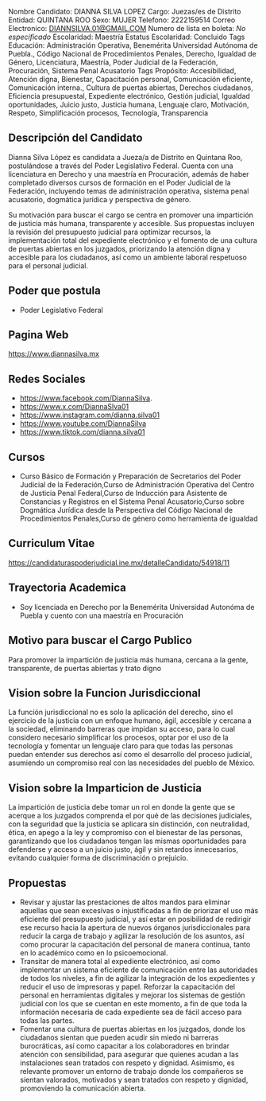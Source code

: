 Nombre Candidato: DIANNA SILVA LOPEZ
Cargo: Juezas/es de Distrito
Entidad: QUINTANA ROO
Sexo: MUJER
Telefono: 2222159514
Correo Electronico: DIANNSILVA.01@GMAIL.COM
Numero de lista en boleta: *No especificado*
Escolaridad: Maestría
Estatus Escolaridad: Concluido
Tags Educación: Administración Operativa, Benemérita Universidad Autónoma de Puebla., Código Nacional de Procedimientos Penales, Derecho, Igualdad de Género, Licenciatura, Maestría, Poder Judicial de la Federación, Procuración, Sistema Penal Acusatorio
Tags Propósito: Accesibilidad, Atención digna, Bienestar, Capacitación personal, Comunicación eficiente, Comunicación interna., Cultura de puertas abiertas, Derechos ciudadanos, Eficiencia presupuestal, Expediente electrónico, Gestión judicial, Igualdad oportunidades, Juicio justo, Justicia humana, Lenguaje claro, Motivación, Respeto, Simplificación procesos, Tecnología, Transparencia


## Descripción del Candidato 

Dianna Silva López es candidata a Jueza/a de Distrito en Quintana Roo, postulándose a través del Poder Legislativo Federal. Cuenta con una licenciatura en Derecho y una maestría en Procuración, además de haber completado diversos cursos de formación en el Poder Judicial de la Federación, incluyendo temas de administración operativa, sistema penal acusatorio, dogmática jurídica y perspectiva de género. 

Su motivación para buscar el cargo se centra en promover una impartición de justicia más humana, transparente y accesible. Sus propuestas incluyen la revisión del presupuesto judicial para optimizar recursos, la implementación total del expediente electrónico y el fomento de una cultura de puertas abiertas en los juzgados, priorizando la atención digna y accesible para los ciudadanos, así como un ambiente laboral respetuoso para el personal judicial.


## Poder que postula

- Poder Legislativo Federal


## Pagina Web

https://www.diannasilva.mx


## Redes Sociales

- https://www.facebook.com/DiannaSilva.
- https://www.x.com/DiannaSlva01
- https://www.instagram.com/dianna.silva01
- https://www.youtube.com/DiannaSilva
- https://www.tiktok.com/dianna.silva01


## Cursos

- Curso Básico de Formación y Preparación de Secretarios del Poder Judicial de la Federación,Curso de Administración Operativa del Centro de Justicia Penal Federal,Curso de Inducción para Asistente de Constancias y Registros en el Sistema Penal Acusatorio,Curso sobre Dogmática Jurídica desde la Perspectiva del Código Nacional de Procedimientos Penales,Curso de género como herramienta de igualdad


## Curriculum Vitae

https://candidaturaspoderjudicial.ine.mx/detalleCandidato/54918/11


## Trayectoria Academica

- Soy licenciada en Derecho por la Benemérita Universidad Autonóma de Puebla y cuento con una maestría en Procuración


## Motivo para buscar el Cargo Publico

Para promover la impartición de justicia más humana, cercana a la gente, transparente, de puertas abiertas y trato digno


## Vision sobre la Funcion Jurisdiccional

La función jurisdiccional no es solo la aplicación del derecho, sino el ejercicio de la justicia con un enfoque humano, ágil, accesible y cercana a la sociedad, eliminando barreras que impidan su acceso, para lo cual considero necesario simplificar los procesos, optar por el uso de la tecnología y fomentar un lenguaje claro para que todas las personas puedan entender sus derechos así como el desarrollo del proceso judicial, asumiendo un compromiso real con las necesidades del pueblo de México.


## Vision sobre la Imparticion de Justicia

La impartición de justicia debe tomar un rol en donde la gente que se acerque a los juzgados comprenda el por qué de las decisiones judiciales, con la seguridad que la justicia se aplicara sin distinción, con neutralidad, ética, en apego a la ley y compromiso con el bienestar de las personas, garantizando que los ciudadanos tengan las mismas oportunidades para defenderse y acceso a un juicio justo, ágil y sin retardos innecesarios, evitando cualquier forma de discriminación o prejuicio.


## Propuestas

- Revisar y ajustar las prestaciones de altos mandos para eliminar aquellas que sean excesivas o injustificadas a fin de priorizar el uso más eficiente del presupuesto judicial, y así estar en posibilidad de redirigir ese recurso hacia la apertura de nuevos órganos jurisdiccionales para reducir la carga de trabajo y agilizar la resolución de los asuntos, así como procurar la capacitación del personal de manera continua, tanto en lo académico como en lo psicoemocional.
- Transitar de manera total al expediente electrónico, así como implementar un sistema eficiente de comunicación entre las autoridades de todos los niveles, a fin de agilizar la integración de los expedientes y reducir el uso de impresoras y papel. Reforzar la capacitación del personal en herramientas digitales y mejorar los sistemas de gestión judicial con los que se cuentan en este momento, a fin de que toda la información necesaria de cada expediente sea de fácil acceso para todas las partes.
- Fomentar una cultura de puertas abiertas en los juzgados, donde los ciudadanos sientan que pueden acudir sin miedo ni barreras burocráticas, así como capacitar a los colaboradores en brindar atención con sensibilidad, para asegurar que quienes acudan a las instalaciones sean tratados con respeto y dignidad. Asimismo, es relevante promover un entorno de trabajo donde los compañeros se sientan valorados, motivados y sean tratados con respeto y dignidad, promoviendo la comunicación abierta.

